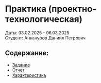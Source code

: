 # Практика  (проектно-технологическая)
Даты: 03.02.2025 - 06.03.2025  
Студент: Аннануров Даниил Петрович

## Содержание:
- [Задание](https://github.com/Daniyarsick/pract6-3-year/blob/main/%D0%B7%D0%B0%D0%B4%D0%B0%D0%BD%D0%B8%D0%B5_%D0%BF%D1%80%D0%B0%D0%BA%D1%82%D0%B8%D0%BA%D0%B0_3%D0%BA%D1%83%D1%80%D1%81.pdf)
- [Отчет](https://github.com/Daniyarsick/pract6-3-year/blob/main/%D0%BE%D1%82%D1%87%D0%B5%D1%82_%D0%BF%D1%80%D0%B0%D0%BA%D1%82%D0%B8%D0%BA%D0%B0_3%D0%BA%D1%83%D1%80%D1%81.pdf)
- [Характеристика]()
